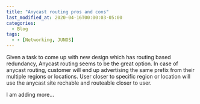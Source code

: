 ```yaml
---
title: "Anycast routing pros and cons"
last_modified_at: 2020-04-16T00:00:03-05:00
categories:
  - Blog
tags:
  - - [Networking, JUNOS]
---
```


Given a task to come up with new design which has routing based redundancy, Anycast routing seems to be the great option. In case of anycast routing, customer will end up advertising the same prefix from their multiple regions or locations. User closer to specific region or location will use the anycast site rechable and routeable closer to user. 

I am adding more... 
